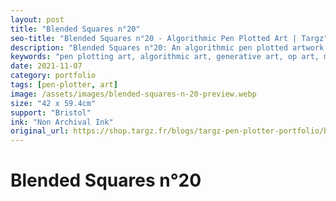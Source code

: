```yaml
---
layout: post
title: "Blended Squares n°20"
seo-title: "Blended Squares n°20 - Algorithmic Pen Plotted Art | Targz"
description: "Blended Squares n°20: An algorithmic pen plotted artwork featuring geometric patterns. 42 x 59.4cm non archival ink on Bristol paper."
keywords: "pen plotting art, algorithmic art, generative art, op art, mathematical art, geometric patterns, bristol paper, precision plotting"
date: 2021-11-07
category: portfolio
tags: [pen-plotter, art]
image: /assets/images/blended-squares-n-20-preview.webp
size: "42 x 59.4cm"
support: "Bristol"
ink: "Non Archival Ink"
original_url: https://shop.targz.fr/blogs/targz-pen-plotter-portfolio/blended-squares-n-20
---
```


# Blended Squares n°20

